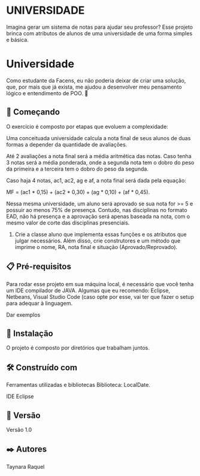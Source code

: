 # UNIVERSIDADE

Imagina gerar um sistema de notas para ajudar seu professor? Esse projeto brinca com atributos de alunos de uma universidade de uma forma simples e básica.

# Universidade 
Como estudante da Facens, eu não poderia deixar de criar uma solução, que, por mais que já exista, me ajudou a desenvolver meu pensamento lógico e entendimento de POO. 👾


## 🚀 Começando
O exercício é composto por etapas que evoluem a complexidade:

Uma conceituada universidade calcula a nota final de seus alunos de duas formas a depender da quantidade de avaliações.

Até 2 avaliações a nota final será a média aritmética das notas. Caso tenha 3 notas será a média ponderada, onde a segunda nota tem o dobro do peso da primeira e a terceira tem o dobro do peso da segunda.

Caso haja 4 notas, ac1, ac2, ag e af, a nota final será dada pela equação:

MF = (ac1 * 0,15) + (ac2 * 0,30) + (ag * 0,10) + (af * 0,45).

Nessa mesma universidade, um aluno será aprovado se sua nota for >= 5 e possuir ao menos 75% de presença. Contudo, nas disciplinas no formato EAD, não há presença e a aprovação será apenas baseada na nota, com o mesmo valor de corte das disciplinas presenciais.

1. Crie a classe aluno que implementa essas funções e os atributos que julgar necessários. Além disso, crie construtores e um método que imprime o nome, RA, nota final e situação (Aprovado/Reprovado).

## 📋 Pré-requisitos
Para rodar esse projeto em sua máquina local, é necessário que você tenha um IDE compilador de JAVA. Algumas que eu recomendo: Eclipse, Netbeans, Visual Studio Code (caso opte por esse, vai ter que fazer o setup para adequar à linguagem.

Dar exemplos
## 🔧 Instalação
O projeto é composto por diretórios que trabalham juntos.

## 🛠️ Construído com
Ferramentas utilizadas e bibliotecas
Biblioteca: LocalDate.

IDE Eclipse
## 📌 Versão
Versão 1.0

## ✒️ Autores
Taynara Raquel